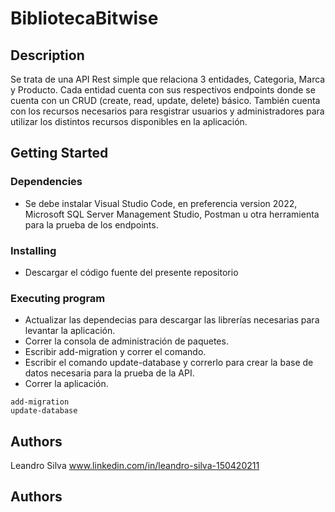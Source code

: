# BibliotecaBitwise

## Description

Se trata de una API Rest simple que relaciona 3 entidades, Categoria, Marca y Producto. 
Cada entidad cuenta con sus respectivos endpoints donde se cuenta con un CRUD (create, read, update, delete) básico.
También cuenta con los recursos necesarios para resgistrar usuarios y administradores para utilizar los distintos recursos 
disponibles en la aplicación.

## Getting Started

### Dependencies

* Se debe instalar Visual Studio Code, en preferencia version 2022, Microsoft SQL Server Management Studio, Postman u otra
herramienta para la prueba de los endpoints.

### Installing

* Descargar el código fuente del presente repositorio

### Executing program

* Actualizar las dependecias para descargar las librerías necesarias para levantar la aplicación.
* Correr la consola de administración de paquetes.
* Escribir add-migration y correr el comando.
* Escribir el comando update-database y correrlo para crear la base de datos necesaria para la prueba de la API. 
* Correr la aplicación.

```
add-migration
update-database
```



## Authors

Leandro Silva 
www.linkedin.com/in/leandro-silva-150420211

## Authors
